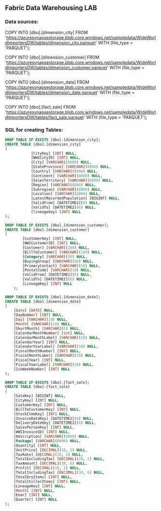 ## Fabric Data Warehousing LAB

### Data sources:
COPY INTO [dbo].[dimension_city] FROM 'https://azuresynapsestorage.blob.core.windows.net/sampledata/WideWorldImportersDW/tables/dimension_city.parquet' 
WITH (file_type = 'PARQUET');

COPY INTO [dbo].[dimension_customer] FROM 'https://azuresynapsestorage.blob.core.windows.net/sampledata/WideWorldImportersDW/tables/dimension_customer.parquet' 
WITH (file_type = 'PARQUET');   

COPY INTO [dbo].[dimension_date] FROM 'https://azuresynapsestorage.blob.core.windows.net/sampledata/WideWorldImportersDW/tables/dimension_date.parquet' 
WITH (file_type = 'PARQUET');

COPY INTO [dbo].[fact_sale] FROM 'https://azuresynapsestorage.blob.core.windows.net/sampledata/WideWorldImportersDW/tables/fact_sale.parquet'
WITH (file_type = 'PARQUET');

### SQL for creating Tables:
```sql
DROP TABLE IF EXISTS [dbo].[dimension_city];
CREATE TABLE [dbo].[dimension_city]
(
            [CityKey] [INT] NULL,
            [WWICityID] [INT] NULL,
            [City] [VARCHAR](8000) NULL,
            [StateProvince] [VARCHAR](8000) NULL,
            [Country] [VARCHAR](8000) NULL,
            [Continent] [VARCHAR](8000) NULL,
            [SalesTerritory] [VARCHAR](8000) NULL,
            [Region] [VARCHAR](8000) NULL,
            [Subregion] [VARCHAR](8000) NULL,
            [Location] [VARCHAR](8000) NULL,
            [LatestRecordedPopulation] [BIGINT] NULL,
            [ValidFrom] [DATETIME2](6) NULL,
            [ValidTo] [DATETIME2](6) NULL,
            [lineagekey] [INT] NULL
);
```
```sql
DROP TABLE IF EXISTS [dbo].[dimension_customer];
CREATE TABLE [dbo].[dimension_customer]
(
        [CustomerKey] [INT] NULL,
        [WWICustomerID] [INT] NULL,
        [Customer] [VARCHAR](100) NULL,
        [BillToCustomer] [VARCHAR](100) NULL,
        [Category] [VARCHAR](50) NULL,
        [BuyingGroup] [VARCHAR](50) NULL,
        [PrimaryContact] [VARCHAR](50) NULL,
        [PostalCode] [VARCHAR](10) NULL,
        [ValidFrom] [DATETIME2](6) NULL,
        [ValidTo] [DATETIME2](6) NULL,
        [LineageKey] [INT] NULL
    );
```

```sql
DROP TABLE IF EXISTS [dbo].[dimension_date];
CREATE TABLE [dbo].[dimension_date]
(
    [Date] [DATE] NULL,
    [DayNumber] [INT] NULL,
    [Day] [VARCHAR](10) NULL,
    [Month] [VARCHAR](10) NULL,
    [ShortMonth] [VARCHAR](5) NULL,
    [CalendarMonthNumber] [int] NULL,
    [CalendarMonthLabel] [VARCHAR](20) NULL,
    [CalendarYear] [INT] NULL,
    [CalendarYearLabel] [VARCHAR](10) NULL,
    [FiscalMonthNumber] [INT] NULL,
    [FiscalMonthLabel] [VARCHAR](20) NULL,
    [FiscalYear] [INT] NULL,
    [FiscalYearLabel] [VARCHAR](10) NULL,
    [IsoWeekNumber] [INT] NULL
);
```
```sql
DROP TABLE IF EXISTS [dbo].[fact_sale];
CREATE TABLE [dbo].[fact_sale]
(
    [SaleKey] [BIGINT] NULL,
    [CityKey] [INT] NULL,
    [CustomerKey] [INT] NULL,
    [BillToCustomerKey] [INT] NULL,
    [StockItemKey] [INT] NULL,
    [InvoiceDateKey] [DATETIME2](6) NULL,
    [DeliveryDateKey] [DATETIME2](6) NULL,
    [SalesPersonKey] [INT] NULL,
    [WWIInvoiceID] [INT] NULL,
    [Description] [VARCHAR](8000) NULL,
    [Package] [VARCHAR](8000) NULL,
    [Quantity] [INT] NULL,
    [UnitPrice] [DECIMAL](18, 2) NULL,
    [TaxRate] [DECIMAL](18, 3) NULL,
    [TotalExcludingTax] [DECIMAL](29, 2) NULL,
    [TaxAmount] [DECIMAL](38, 6) NULL,
    [Profit] [DECIMAL](18, 2) NULL,
    [TotalIncludingTax] [DECIMAL](38, 6) NULL,
    [TotalDryItems] [INT] NULL,
    [TotalChillerItems] [INT] NULL,
    [LineageKey] [INT] NULL,
    [Month] [INT] NULL,
    [Eear] [INT] NULL,
    [Quarter] [INT] NULL
);	
```
